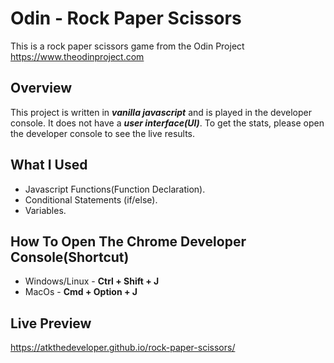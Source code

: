 # Odin - Rock Paper Scissors
This is a rock paper scissors game from the Odin Project https://www.theodinproject.com

## Overview
This project is written in <em><strong>vanilla javascript</strong></em> and is played in the developer console. It does not have a <strong><em>user interface(UI)</em></strong>. To get the stats, please open the developer console to see the live results.

## What I Used
* Javascript Functions(Function Declaration).
* Conditional Statements (if/else).
* Variables.

## How To Open The Chrome Developer Console(Shortcut)
* Windows/Linux - <b>Ctrl + Shift + J</b>
* MacOs - <b>Cmd + Option + J</b>

## Live Preview
https://atkthedeveloper.github.io/rock-paper-scissors/
